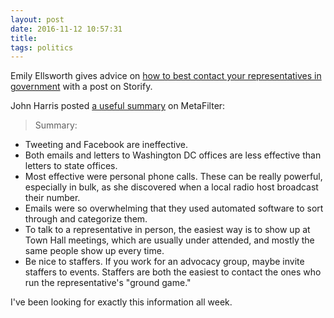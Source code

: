 ```yaml
---
layout: post
date: 2016-11-12 10:57:31
title: 
tags: politics
---
```


Emily Ellsworth gives advice on [how to best contact your representatives in government](https://storify.com/editoremilye/i-worked-for-congress-for-six-years) with a post on Storify.

John Harris posted [a useful summary](http://www.metafilter.com/163382/Strategy-for-calling-your-representatives) on MetaFilter:

> Summary:  
- Tweeting and Facebook are ineffective.  
- Both emails and letters to Washington DC offices are less effective than letters to state offices.  
- Most effective were personal phone calls. These can be really powerful, especially in bulk, as she discovered when a local radio host broadcast their number.  
- Emails were so overwhelming that they used automated software to sort through and categorize them.  
- To talk to a representative in person, the easiest way is to show up at Town Hall meetings, which are usually under attended, and mostly the same people show up every time.  
- Be nice to staffers. If you work for an advocacy group, maybe invite staffers to events. Staffers are both the easiest to contact the ones who run the representative's "ground game."  

I've been looking for exactly this information all week.